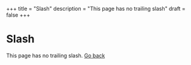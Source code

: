 +++
title = "Slash"
description = "This page has no trailing slash"
draft = false
+++

# Slash

This page has no trailing slash. [Go back](/)